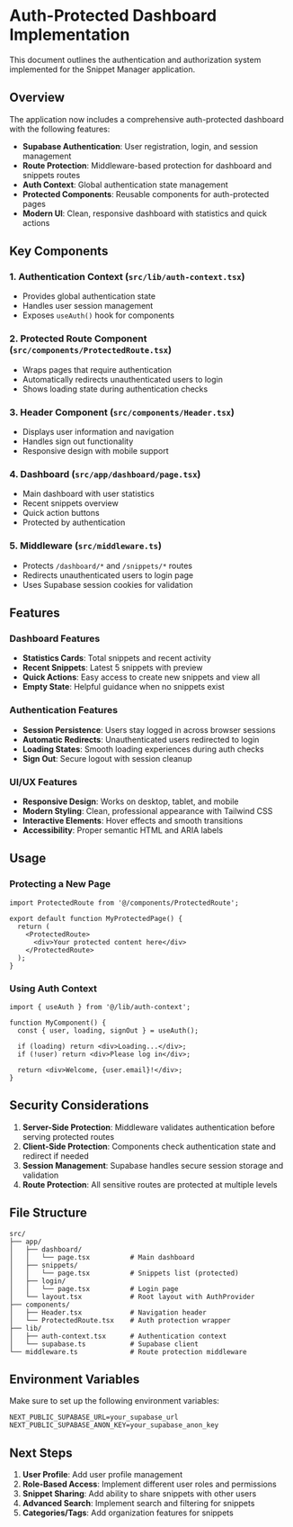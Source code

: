 # Auth-Protected Dashboard Implementation

This document outlines the authentication and authorization system implemented for the Snippet Manager application.

## Overview

The application now includes a comprehensive auth-protected dashboard with the following features:

- **Supabase Authentication**: User registration, login, and session management
- **Route Protection**: Middleware-based protection for dashboard and snippets routes
- **Auth Context**: Global authentication state management
- **Protected Components**: Reusable components for auth-protected pages
- **Modern UI**: Clean, responsive dashboard with statistics and quick actions

## Key Components

### 1. Authentication Context (`src/lib/auth-context.tsx`)
- Provides global authentication state
- Handles user session management
- Exposes `useAuth()` hook for components

### 2. Protected Route Component (`src/components/ProtectedRoute.tsx`)
- Wraps pages that require authentication
- Automatically redirects unauthenticated users to login
- Shows loading state during authentication checks

### 3. Header Component (`src/components/Header.tsx`)
- Displays user information and navigation
- Handles sign out functionality
- Responsive design with mobile support

### 4. Dashboard (`src/app/dashboard/page.tsx`)
- Main dashboard with user statistics
- Recent snippets overview
- Quick action buttons
- Protected by authentication

### 5. Middleware (`src/middleware.ts`)
- Protects `/dashboard/*` and `/snippets/*` routes
- Redirects unauthenticated users to login page
- Uses Supabase session cookies for validation

## Features

### Dashboard Features
- **Statistics Cards**: Total snippets and recent activity
- **Recent Snippets**: Latest 5 snippets with preview
- **Quick Actions**: Easy access to create new snippets and view all
- **Empty State**: Helpful guidance when no snippets exist

### Authentication Features
- **Session Persistence**: Users stay logged in across browser sessions
- **Automatic Redirects**: Unauthenticated users redirected to login
- **Loading States**: Smooth loading experiences during auth checks
- **Sign Out**: Secure logout with session cleanup

### UI/UX Features
- **Responsive Design**: Works on desktop, tablet, and mobile
- **Modern Styling**: Clean, professional appearance with Tailwind CSS
- **Interactive Elements**: Hover effects and smooth transitions
- **Accessibility**: Proper semantic HTML and ARIA labels

## Usage

### Protecting a New Page
```tsx
import ProtectedRoute from '@/components/ProtectedRoute';

export default function MyProtectedPage() {
  return (
    <ProtectedRoute>
      <div>Your protected content here</div>
    </ProtectedRoute>
  );
}
```

### Using Auth Context
```tsx
import { useAuth } from '@/lib/auth-context';

function MyComponent() {
  const { user, loading, signOut } = useAuth();
  
  if (loading) return <div>Loading...</div>;
  if (!user) return <div>Please log in</div>;
  
  return <div>Welcome, {user.email}!</div>;
}
```

## Security Considerations

1. **Server-Side Protection**: Middleware validates authentication before serving protected routes
2. **Client-Side Protection**: Components check authentication state and redirect if needed
3. **Session Management**: Supabase handles secure session storage and validation
4. **Route Protection**: All sensitive routes are protected at multiple levels

## File Structure

```
src/
├── app/
│   ├── dashboard/
│   │   └── page.tsx          # Main dashboard
│   ├── snippets/
│   │   └── page.tsx          # Snippets list (protected)
│   ├── login/
│   │   └── page.tsx          # Login page
│   └── layout.tsx            # Root layout with AuthProvider
├── components/
│   ├── Header.tsx            # Navigation header
│   └── ProtectedRoute.tsx    # Auth protection wrapper
├── lib/
│   ├── auth-context.tsx      # Authentication context
│   └── supabase.ts           # Supabase client
└── middleware.ts             # Route protection middleware
```

## Environment Variables

Make sure to set up the following environment variables:

```env
NEXT_PUBLIC_SUPABASE_URL=your_supabase_url
NEXT_PUBLIC_SUPABASE_ANON_KEY=your_supabase_anon_key
```

## Next Steps

1. **User Profile**: Add user profile management
2. **Role-Based Access**: Implement different user roles and permissions
3. **Snippet Sharing**: Add ability to share snippets with other users
4. **Advanced Search**: Implement search and filtering for snippets
5. **Categories/Tags**: Add organization features for snippets 